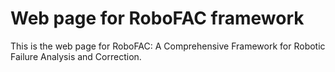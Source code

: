 # Web page for RoboFAC framework

This is the web page for RoboFAC: A Comprehensive Framework for Robotic Failure Analysis and Correction.
